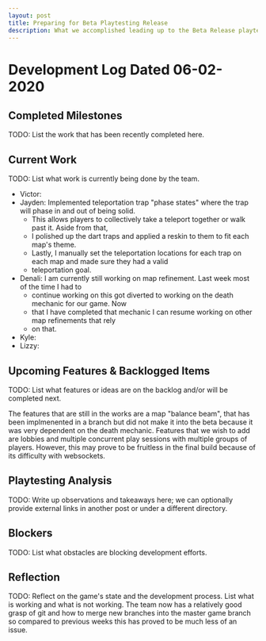 ```yaml
---
layout: post
title: Preparing for Beta Playtesting Release
description: What we accomplished leading up to the Beta Release playtesting session.
---
```


# Development Log Dated 06-02-2020

## Completed Milestones

TODO: List the work that has been recently completed here.

## Current Work

TODO: List what work is currently being done by the team.

* Victor:
* Jayden: Implemented teleportation trap "phase states" where the trap will phase in and out of being solid. 
  * This allows players to collectively take a teleport together or walk past it. Aside from that, 
  * I polished up the dart traps and applied a reskin to them to fit each map's theme. 
  * Lastly, I manually set the teleportation locations for each trap on each map and made sure they had a valid
  * teleportation goal.
* Denali: I am currently still working on map refinement. Last week most of the time I had to
  * continue working on this got diverted to working on the death mechanic for our game. Now
  * that I have completed that mechanic I can resume working on other map refinements that rely
  * on that.
* Kyle:
* Lizzy: 

## Upcoming Features & Backlogged Items

TODO: List what features or ideas are on the backlog and/or will be completed next.

The features that are still in the works are a map "balance beam", that has been implmenented in a branch but did not make
it into the beta because it was very dependent on the death mechanic. Features that we wish to add are lobbies and multiple
concurrent play sessions with multiple groups of players. However, this may prove to be fruitless in the final build because
of its difficulty with websockets.

## Playtesting Analysis

TODO: Write up observations and takeaways here; we can optionally provide external links in another post or under a different directory.

## Blockers

TODO: List what obstacles are blocking development efforts.

## Reflection

TODO: Reflect on the game's state and the development process. List what is working and what is not working.
The team now has a relatively good grasp of git and how to merge new branches into the master game branch so compared to previous weeks
this has proved to be much less of an issue.


